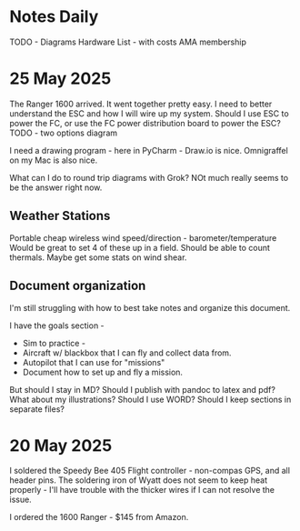 # Notes Daily

TODO -
Diagrams
Hardware List - with costs
AMA membership


# 25 May 2025
The Ranger 1600 arrived. It went together pretty easy. I need to better understand the ESC and how I will wire up my system.
Should I use ESC to power the FC, or use the FC power distribution board to power the ESC?
TODO - two options diagram



I need a drawing program - here in PyCharm - Draw.io is nice. Omnigraffel on my Mac is also nice.

What can I do to round trip diagrams with Grok? NOt much really seems to be the answer right now.

## Weather Stations
Portable cheap wireless wind speed/direction - barometer/temperature
Would be great to set 4 of these up in a field. Should be able to count thermals.
Maybe get some stats on wind shear.

## Document organization
I'm still struggling with how to best take notes and organize this document.

I have the goals section - 
- Sim to practice - 
- Aircraft w/ blackbox that I can fly and collect data from.
- Autopilot that I can use for "missions"
- Document how to set up and fly a mission.

But should I stay in MD?
Should I publish with pandoc to latex and pdf?
What about my illustrations?
Should I use WORD?
Should I keep sections in separate files?

# 20 May 2025
I soldered the Speedy Bee 405 Flight controller - non-compas GPS, and all header pins.
The soldering iron of Wyatt does not seem to keep heat properly - I'll have trouble with the thicker wires if 
I can not resolve the issue.

I ordered the 1600 Ranger - $145 from Amazon.


